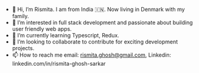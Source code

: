 - 👋 Hi, I’m Rismita. I am from India 🇮🇳. Now living in Denmark with my family.
- 👀 I’m interested in full stack development and passionate about building user friendly web apps.
- 🌱 I’m currently learning Typescript, Redux.
- 💞️ I’m looking to collaborate to contribute for exciting development projects.
- 📫 How to reach me email: rismita.ghosh@gmail.com, Linkedin: linkedin.com/in/rismita-ghosh-sarkar

<!---
rismita87/rismita87 is a ✨ special ✨ repository because its `README.md` (this file) appears on your GitHub profile.
You can click the Preview link to take a look at your changes.
--->
